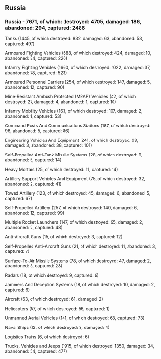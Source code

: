 
 
 ## Russia
 
 ### Russia - 7671, of which: destroyed: 4705, damaged: 186, abandoned: 294, captured: 2486

 

 

 Tanks (1445, of which destroyed: 832, damaged: 63, abandoned: 53, captured: 497)

 Armoured Fighting Vehicles (688, of which destroyed: 424, damaged: 10, abandoned: 24, captured: 226)

 Infantry Fighting Vehicles (1660, of which destroyed: 1022, damaged: 37, abandoned: 78, captured: 523)

 Armoured Personnel Carriers (254, of which destroyed: 147, damaged: 5, abandoned: 12, captured: 90)

 Mine-Resistant Ambush Protected (MRAP) Vehicles (42, of which destroyed: 27, damaged: 4, abandoned: 1, captured: 10)

 Infantry Mobility Vehicles (163, of which destroyed: 107, damaged: 2, abandoned: 1, captured: 53)

 Command Posts And Communications Stations (187, of which destroyed: 96, abandoned: 5, captured: 86)

 Engineering Vehicles And Equipment (241, of which destroyed: 99, damaged: 3, abandoned: 38, captured: 101)

 Self-Propelled Anti-Tank Missile Systems (28, of which destroyed: 9, abandoned: 5, captured: 14)

 Heavy Mortars (25, of which destroyed: 11, captured: 14)

 Artillery Support Vehicles And Equipment (75, of which destroyed: 32, abandoned: 2, captured: 41)

 Towed Artillery (123, of which destroyed: 45, damaged: 6, abandoned: 5, captured: 67)

 Self-Propelled Artillery (257, of which destroyed: 140, damaged: 6, abandoned: 12, captured: 99)

 Multiple Rocket Launchers (147, of which destroyed: 95, damaged: 2, abandoned: 2, captured: 48)

 Anti-Aircraft Guns (15, of which destroyed: 3, captured: 12)

 Self-Propelled Anti-Aircraft Guns (21, of which destroyed: 11, abandoned: 3, captured: 7)

 Surface-To-Air Missile Systems (78, of which destroyed: 47, damaged: 2, abandoned: 3, captured: 23)

 Radars (18, of which destroyed: 9, captured: 9)

 Jammers And Deception Systems (18, of which destroyed: 10, damaged: 2, captured: 6)

 Aircraft (63, of which destroyed: 61, damaged: 2)

 Helicopters (57, of which destroyed: 56, captured: 1)

 Unmanned Aerial Vehicles (141, of which destroyed: 68, captured: 73)

 Naval Ships (12, of which destroyed: 8, damaged: 4)

 Logistics Trains (6, of which destroyed: 6)

 Trucks, Vehicles and Jeeps (1915, of which destroyed: 1350, damaged: 34, abandoned: 54, captured: 477)

